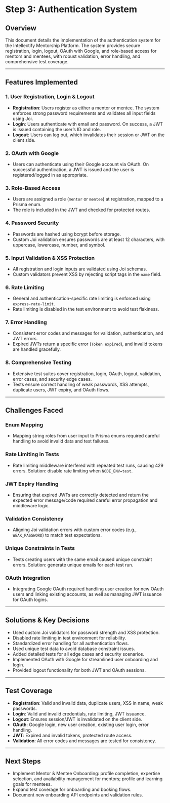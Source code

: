 # Step 3: Authentication System

## Overview

This document details the implementation of the authentication system for the Intellectify Mentorship Platform. The system provides secure registration, login, logout, OAuth with Google, and role-based access for mentors and mentees, with robust validation, error handling, and comprehensive test coverage.

---

## Features Implemented

### 1. User Registration, Login & Logout
- **Registration**: Users register as either a mentor or mentee. The system enforces strong password requirements and validates all input fields using Joi.
- **Login**: Users authenticate with email and password. On success, a JWT is issued containing the user’s ID and role.
- **Logout**: Users can log out, which invalidates their session or JWT on the client side.

### 2. OAuth with Google
- Users can authenticate using their Google account via OAuth. On successful authentication, a JWT is issued and the user is registered/logged in as appropriate.

### 3. Role-Based Access
- Users are assigned a role (`mentor` or `mentee`) at registration, mapped to a Prisma enum.
- The role is included in the JWT and checked for protected routes.

### 4. Password Security
- Passwords are hashed using bcrypt before storage.
- Custom Joi validation ensures passwords are at least 12 characters, with uppercase, lowercase, number, and symbol.

### 5. Input Validation & XSS Protection
- All registration and login inputs are validated using Joi schemas.
- Custom validators prevent XSS by rejecting script tags in the `name` field.

### 6. Rate Limiting
- General and authentication-specific rate limiting is enforced using `express-rate-limit`.
- Rate limiting is disabled in the test environment to avoid test flakiness.

### 7. Error Handling
- Consistent error codes and messages for validation, authentication, and JWT errors.
- Expired JWTs return a specific error (`Token expired`), and invalid tokens are handled gracefully.

### 8. Comprehensive Testing
- Extensive test suites cover registration, login, OAuth, logout, validation, error cases, and security edge cases.
- Tests ensure correct handling of weak passwords, XSS attempts, duplicate users, JWT expiry, and OAuth flows.

---

## Challenges Faced

### Enum Mapping
- Mapping string roles from user input to Prisma enums required careful handling to avoid invalid data and test failures.

### Rate Limiting in Tests
- Rate limiting middleware interfered with repeated test runs, causing 429 errors. Solution: disable rate limiting when `NODE_ENV=test`.

### JWT Expiry Handling
- Ensuring that expired JWTs are correctly detected and return the expected error message/code required careful error propagation and middleware logic.

### Validation Consistency
- Aligning Joi validation errors with custom error codes (e.g., `WEAK_PASSWORD`) to match test expectations.

### Unique Constraints in Tests
- Tests creating users with the same email caused unique constraint errors. Solution: generate unique emails for each test run.

### OAuth Integration
- Integrating Google OAuth required handling user creation for new OAuth users and linking existing accounts, as well as managing JWT issuance for OAuth logins.

---

## Solutions & Key Decisions

- Used custom Joi validators for password strength and XSS protection.
- Disabled rate limiting in test environment for reliability.
- Standardized error handling for all authentication flows.
- Used unique test data to avoid database constraint issues.
- Added detailed tests for all edge cases and security scenarios.
- Implemented OAuth with Google for streamlined user onboarding and login.
- Provided logout functionality for both JWT and OAuth sessions.

---

## Test Coverage

- **Registration**: Valid and invalid data, duplicate users, XSS in name, weak passwords.
- **Login**: Valid and invalid credentials, rate limiting, JWT issuance.
- **Logout**: Ensures session/JWT is invalidated on the client side.
- **OAuth**: Google login, new user creation, existing user login, error handling.
- **JWT**: Expired and invalid tokens, protected route access.
- **Validation**: All error codes and messages are tested for consistency.

---

## Next Steps

- Implement Mentor & Mentee Onboarding: profile completion, expertise selection, and availability management for mentors; profile and learning goals for mentees.
- Expand test coverage for onboarding and booking flows.
- Document new onboarding API endpoints and validation rules.